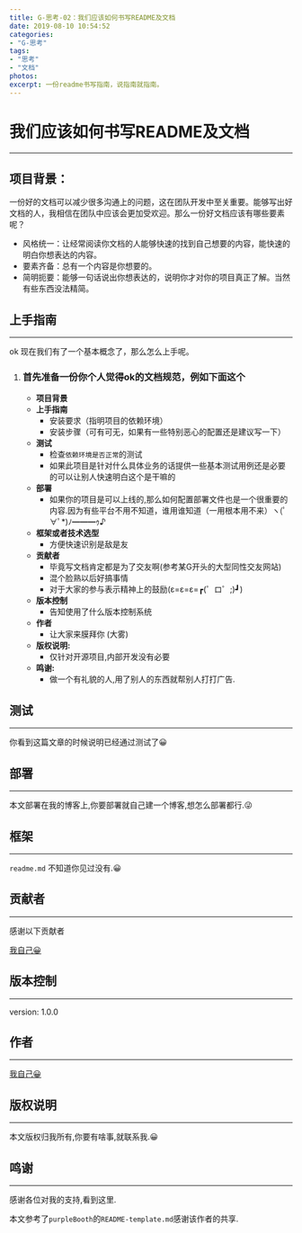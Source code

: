 ```yaml
---
title: G-思考-02：我们应该如何书写README及文档
date: 2019-08-10 10:54:52
categories:
- "G-思考"
tags:
- "思考"
- "文档"
photos:
excerpt: 一份readme书写指南，说指南就指南。
---
```


# 我们应该如何书写README及文档

---

## 项目背景：

一份好的文档可以减少很多沟通上的问题，这在团队开发中至关重要。能够写出好文档的人，我相信在团队中应该会更加受欢迎。那么一份好文档应该有哪些要素呢？

+ 风格统一：让经常阅读你文档的人能够快速的找到自己想要的内容，能快速的明白你想表达的内容。
+ 要素齐备：总有一个内容是你想要的。
+ 简明扼要：能够一句话说出你想表达的，说明你才对你的项目真正了解。当然有些东西没法精简。



## 上手指南

---

ok 现在我们有了一个基本概念了，那么怎么上手呢。

1. ### 首先准备一份你个人觉得ok的文档规范，例如下面这个

   	+ **项目背景**
   + **上手指南**
     + 安装要求（指明项目的依赖环境）
     + 安装步骤（可有可无，如果有一些特别恶心的配置还是建议写一下）
   + **测试**
     + 检查`依赖环境是否正常`的测试
     + 如果此项目是针对什么具体业务的话提供一些基本测试用例还是必要的可以让别人快速明白这个是干嘛的
   + **部署**
     + 如果你的项目是可以上线的,那么如何配置部署文件也是一个很重要的内容.因为有些平台不用不知道，谁用谁知道（一用根本用不来）ヽ(ﾟ∀ﾟ*)ﾉ━━━ｩ♪
   + **框架或者技术选型**
     + 方便快速识别是敌是友
   + **贡献者**
     + 毕竟写文档肯定都是为了交友啊(参考某G开头的大型同性交友网站)
     + 混个脸熟以后好搞事情
     + 对于大家的参与表示精神上的鼓励(ε=ε=ε=┏(゜ロ゜;)┛)
   + **版本控制**
     + 告知使用了什么版本控制系统
   + **作者**
     + 让大家来膜拜你 (大雾)
   + **版权说明:**
     + 仅针对开源项目,内部开发没有必要
   + **鸣谢:**
     + 做一个有礼貌的人,用了别人的东西就帮别人打打广告.



## 测试

----

你看到这篇文章的时候说明已经通过测试了😀



## 部署

---

本文部署在我的博客上,你要部署就自己建一个博客,想怎么部署都行.😜



## 框架

---

`readme.md` 不知道你见过没有.😀



## 贡献者

---

感谢以下贡献者

[我自己😀](http://linzowo.gitee.io/)



## 版本控制

---

version: 1.0.0



## 作者

---

[我自己😀](http://linzowo.gitee.io/)



## 版权说明

---

本文版权归我所有,你要有啥事,就联系我.😀



## 鸣谢

---

感谢各位对我的支持,看到这里.

本文参考了`purpleBooth`的`README-template.md`感谢该作者的共享.



